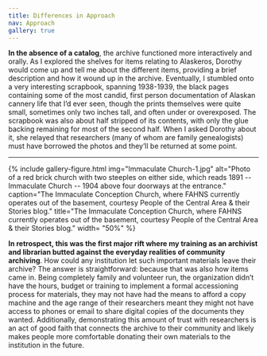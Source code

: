 ```yaml
---
title: Differences in Approach
nav: Approach
gallery: true
---
```


**In the absence of a catalog**, the archive functioned more interactively and orally. As I explored the shelves for items relating to Alaskeros, Dorothy would come up and tell me about the different items, providing a brief description and how it wound up in the archive. Eventually, I stumbled onto a very  interesting scrapbook, spanning 1938-1939, the black pages containing some of the most candid, first person documentation of Alaskan cannery life that I’d ever seen, though the prints themselves were quite small, sometimes only two inches tall, and often under or overexposed. The scrapbook was also about half stripped of its contents, with only the glue backing remaining for most of the second half. When I asked Dorothy about it, she relayed that researchers (many of whom are family genealogists) must have borrowed the photos and they’ll be returned at some point. 

-------------

{% include gallery-figure.html img="Immaculate Church-1.jpg" alt="Photo of a red brick church with two steeples on either side, which reads 1891 -- Immaculate Church -- 1904 above four doorways at the entrance." caption="The Immaculate Conception Church, where FAHNS currently operates out of the basement, courtesy People of the Central Area & their Stories blog." title="The Immaculate Conception Church, where FAHNS currently operates out of the basement, courtesy People of the Central Area & their Stories blog." width= "50%" %}

**In retrospect, this was the first major rift where my training as an archivist and librarian butted against the everyday realities of community archiving**. How could any institution let such important materials leave their archive? The answer is straightforward: because that was also how items came in. Being completely family and volunteer run, the organization didn’t have the hours, budget or training to implement a formal accessioning process for materials, they may not have had the means to afford a copy machine and the age range of their researchers meant they might not have access to phones or email to share digital copies of the documents they wanted. Additionally, demonstrating this amount of trust with researchers is an act of good faith that connects the archive to their community and likely makes people more comfortable donating their own materials to the institution in the future.

